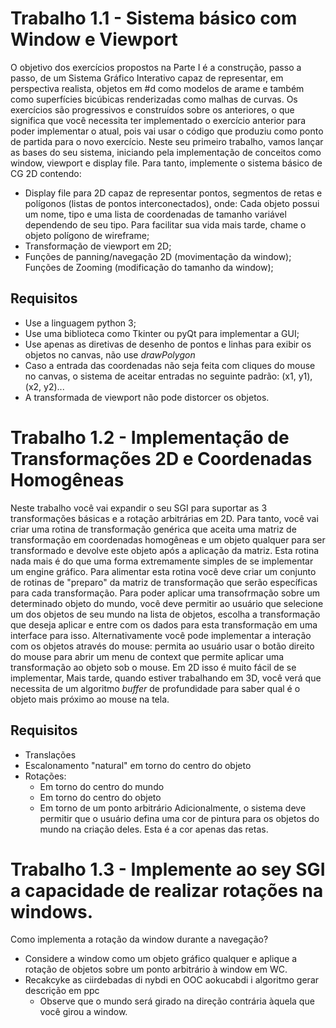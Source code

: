 # Trabalho 1.1 - Sistema básico com Window e Viewport
O objetivo dos exercícios propostos na Parte I é a construção, passo a passo, de um Sistema Gráfico Interativo capaz de representar, em perspectiva realista, objetos em #d como modelos de arame e também como superfícies bicúbicas renderizadas como malhas de curvas. Os exercícios são progressivos e construídos sobre os anteriores, o que significa que você necessita ter implementado o exercício anterior para poder implementar o atual, pois vai usar o código que produziu como ponto de partida para o novo exercício.
Neste seu primeiro trabalho, vamos lançar as bases do seu sistema, iniciando pela implementação de conceitos como window, viewport e display file. Para tanto, implemente o sistema básico de CG 2D contendo:
- Display file para 2D capaz de representar pontos, segmentos de retas e polígonos (listas de pontos interconectados), onde: Cada objeto possui um nome, tipo e uma lista de coordenadas de tamanho variável dependendo de seu tipo. Para facilitar sua vida mais tarde, chame o objeto polígono de wireframe;
- Transformação de viewport em 2D;
- Funções de panning/navegação 2D (movimentação da window);
Funções de Zooming (modificação do tamanho da window);

## Requisitos
- Use a linguagem python 3;
- Use uma biblioteca como Tkinter ou pyQt para implementar a GUI;
- Use apenas as diretivas de desenho de pontos e linhas para exibir os objetos no canvas, não use *drawPolygon*
- Caso a entrada das coordenadas não seja feita com cliques do mouse no canvas, o sistema de aceitar entradas no seguinte padrão: (x1, y1),(x2, y2)...
- A transformada de viewport não pode distorcer os objetos.

# Trabalho 1.2 - Implementação de Transformações 2D e Coordenadas Homogêneas
Neste trabalho você vai expandir o seu SGI para suportar as 3 transformações básicas e a rotação arbitrárias em 2D.
Para tanto, você vai criar uma rotina de transformação genérica que aceita uma matriz de transformação em coordenadas homogêneas e um objeto qualquer para ser transformado e devolve este objeto após a aplicação da matriz. Esta rotina nada mais é do que uma forma extremamente simples de se implementar um engine gráfico. Para alimentar esta rotina você deve criar um conjunto de rotinas de "preparo" da matriz de transformação que serão específicas para cada transformação.
Para poder aplicar uma transofrmação sobre um determinado objeto do mundo, você deve permitir ao usuário que selecione um dos objetos de seu mundo na lista de objetos, escolha a transformação que deseja aplicar e entre com os dados para esta transformação em uma interface para isso.
Alternativamente você pode implementar a interação com os objetos através do mouse: permita ao usuário usar o botão direito do mouse para abrir um menu de context que permite aplicar uma transformação ao objeto sob o mouse. Em 2D isso é muito fácil de se implementar, Mais tarde, quando estiver trabalhando em 3D, você verá que necessita de um algoritmo *buffer* de profundidade para saber qual é o objeto mais próximo ao mouse na tela.

## Requisitos
- Translações
- Escalonamento "natural" em torno do centro do objeto
- Rotações:
  - Em torno do centro do mundo
  - Em torno do centro do objeto
  - Em torno de um ponto arbitrário
Adicionalmente, o sistema deve permitir que o usuário defina uma cor de pintura para os objetos do mundo na criação deles. Esta é a cor apenas das retas.

# Trabalho 1.3 - Implemente ao sey SGI a capacidade de realizar rotações na windows.
Como implementa a rotação da window durante a navegação?
- Considere a window como um objeto gráfico qualquer e aplique a rotação de objetos sobre um ponto arbitrário à window em WC.
- Recakcyke as ciirdebadas di nybdi en OOC aokucabdi i algoritmo gerar descrição em ppc
  - Observe que o mundo será girado na direção contrária àquela que você girou a window.


